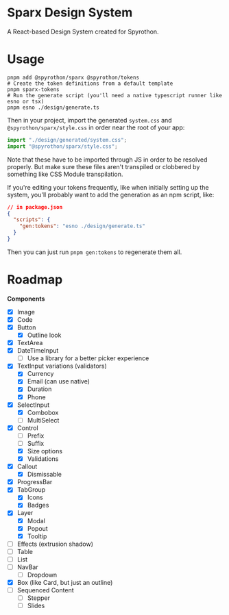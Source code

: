 # Sparx Design System

A React-based Design System created for Spyrothon.

# Usage

```shell
pnpm add @spyrothon/sparx @spyrothon/tokens
# Create the token definitions from a default template
pnpm sparx-tokens
# Run the generate script (you'll need a native typescript runner like esno or tsx)
pnpm esno ./design/generate.ts
```

Then in your project, import the generated `system.css` and `@spyrothon/sparx/style.css` in order
near the root of your app:

```typescript
import "./design/generated/system.css";
import "@spyrothon/sparx/style.css";
```

Note that these have to be imported through JS in order to be resolved properly. But make sure these
files aren't transpiled or clobbered by something like CSS Module transpilation.

If you're editing your tokens frequently, like when initially setting up the system, you'll probably
want to add the generation as an npm script, like:

```json
// in package.json
{
  "scripts": {
    "gen:tokens": "esno ./design/generate.ts"
  }
}
```

Then you can just run `pnpm gen:tokens` to regenerate them all.

# Roadmap

**Components**

- [x] Image
- [x] Code
- [x] Button
  - [x] Outline look
- [x] TextArea
- [x] DateTimeInput
  - [ ] Use a library for a better picker experience
- [x] TextInput variations (validators)
  - [x] Currency
  - [x] Email (can use native)
  - [x] Duration
  - [x] Phone
- [x] SelectInput
  - [x] Combobox
  - [ ] MultiSelect
- [x] Control
  - [ ] Prefix
  - [ ] Suffix
  - [x] Size options
  - [x] Validations
- [x] Callout
  - [x] Dismissable
- [x] ProgressBar
- [x] TabGroup
  - [x] Icons
  - [x] Badges
- [x] Layer
  - [x] Modal
  - [x] Popout
  - [x] Tooltip
- [ ] Effects (extrusion shadow)
- [ ] Table
- [ ] List
- [ ] NavBar
  - [ ] Dropdown
- [x] Box (like Card, but just an outline)
- [ ] Sequenced Content
  - [ ] Stepper
  - [ ] Slides
